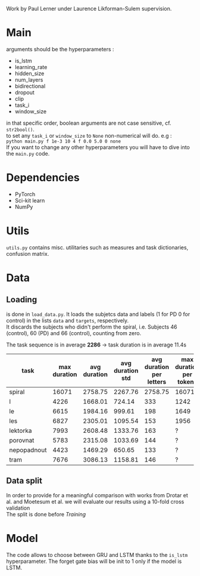 Work by Paul Lerner under Laurence Likforman-Sulem supervision.
# Main
arguments should be the hyperparameters :
- is_lstm
- learning_rate
- hidden_size
- num_layers
- bidirectional
- dropout
- clip
- task_i
- window_size

in that specific order, boolean arguments are not case sensitive, cf. `str2bool()`.  
to set any `task_i` or `window_size` to `None` non-numerical will do. e.g :  
`python main.py f 1e-3 10 4 f 0.0 5.0 0 none`  
If you want to change any other hyperparameters you will have to dive into the `main.py` code.

# Dependencies
- PyTorch
- Sci-kit learn
- NumPy

# Utils
`utils.py` contains misc. utilitaries such as measures and task dictionaries, confusion matrix.

# Data
## Loading
is done in `load_data.py`. It loads the subjetcs data and labels (1 for PD 0 for control) in the lists `data` and  `targets`, respectively.  
 It discards the subjects who didn't perform the spiral, i.e. Subjects 46 (control), 60 (PD) and 66 (control), counting from zero.

 The task sequence is in average **2286** &rarr; task duration is in average 11.4s  

 task | max duration | avg duration | avg duration std | avg duration per letters | max duration per tokens
 --|--|--|--|--|--
 spiral | 16071 | 2758.75 | 2267.76 | 2758.75  | 16071
 l | 4226|1668.01 | 724.14 | 333 | 1242
 le | 6615| 1984.16 | 999.61 | 198 | 1649
 les | 6827| 2305.01 | 1095.54 | 153| 1956
 lektorka | 7993| 2608.48 | 1333.76  | 163| ?
 porovnat | 5783| 2315.08 | 1033.69 |144| ?
 nepopadnout | 4423| 1469.29 | 650.65 | 133| ?
 tram | 7676| 3086.13 | 1158.81 | 146| ?

## Data split
In order to provide for a meaningful comparison with works from Drotar et al. and Moetesum et al. we will evaluate our results using a 10-fold cross validation  
The split is done before *Training*

# Model
The code allows to choose between GRU and LSTM thanks to the `is_lstm` hyperparameter. The forget gate bias will be init to 1 only if the model is LSTM.
